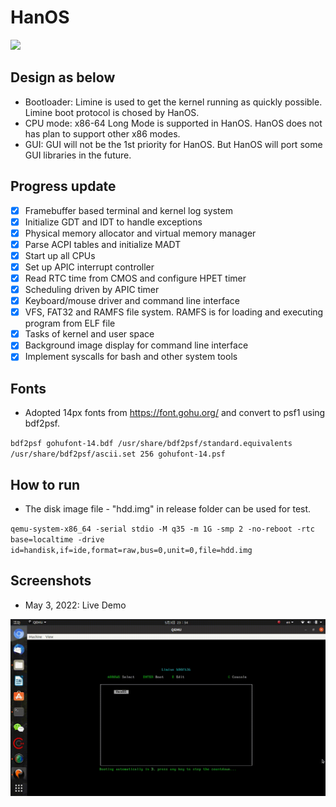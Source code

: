 # HanOS

![](https://tokei.rs/b1/github/jjwang/HanOS?category=code)

## Design as below

- Bootloader: Limine is used to get the kernel running as quickly possible. Limine boot protocol is chosed by HanOS.
- CPU mode: x86-64 Long Mode is supported in HanOS. HanOS does not has plan to support other x86 modes. 
- GUI: GUI will not be the 1st priority for HanOS. But HanOS will port some GUI libraries in the future.

## Progress update
- [x] Framebuffer based terminal and kernel log system
- [x] Initialize GDT and IDT to handle exceptions
- [x] Physical memory allocator and virtual memory manager
- [x] Parse ACPI tables and initialize MADT
- [x] Start up all CPUs
- [x] Set up APIC interrupt controller
- [x] Read RTC time from CMOS and configure HPET timer
- [x] Scheduling driven by APIC timer
- [x] Keyboard/mouse driver and command line interface
- [x] VFS, FAT32 and RAMFS file system. RAMFS is for loading and executing program from ELF file
- [x] Tasks of kernel and user space
- [x] Background image display for command line interface
- [x] Implement syscalls for bash and other system tools

## Fonts
- Adopted 14px fonts from https://font.gohu.org/ and convert to psf1 using bdf2psf.

`bdf2psf gohufont-14.bdf /usr/share/bdf2psf/standard.equivalents /usr/share/bdf2psf/ascii.set 256 gohufont-14.psf`

## How to run
- The disk image file - "hdd.img" in release folder can be used for test.

`qemu-system-x86_64 -serial stdio -M q35 -m 1G -smp 2 -no-reboot -rtc base=localtime -drive id=handisk,if=ide,format=raw,bus=0,unit=0,file=hdd.img`

## Screenshots
- May 3, 2022: Live Demo

![Cool~~~](https://raw.githubusercontent.com/jjwang/HanOS/main/screenshot/0004-demo220503.gif)



